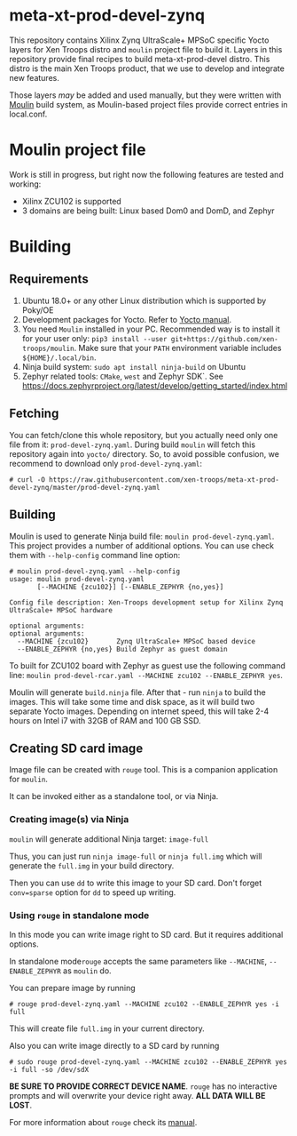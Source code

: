 # meta-xt-prod-devel-zynq #

This repository contains Xilinx Zynq UltraScale+ MPSoC specific
Yocto layers for Xen Troops distro and `moulin` project file
to build it. Layers in this repository provide final recipes
to build meta-xt-prod-devel distro. This distro is the main
Xen Troops product, that we use to develop and integrate new features.

Those layers *may* be added and used manually, but they were written
with [Moulin](https://moulin.readthedocs.io/en/latest/) build system,
as Moulin-based project files provide correct entries in local.conf.

# Moulin project file

Work is still in progress, but right now the following features are tested and working:

* Xilinx ZCU102 is supported
* 3 domains are being built: Linux based Dom0 and DomD, and Zephyr

# Building
## Requirements

1. Ubuntu 18.0+ or any other Linux distribution which is supported by Poky/OE
2. Development packages for Yocto. Refer to [Yocto
   manual](https://www.yoctoproject.org/docs/current/mega-manual/mega-manual.html#brief-build-system-packages).
3. You need `Moulin` installed in your PC. Recommended way is to
   install it for your user only: `pip3 install --user
   git+https://github.com/xen-troops/moulin`. Make sure that your
   `PATH` environment variable includes `${HOME}/.local/bin`.
4. Ninja build system: `sudo apt install ninja-build` on Ubuntu
5. Zephyr related tools: `CMake`, `west` and Zephyr SDK`. See
   https://docs.zephyrproject.org/latest/develop/getting_started/index.html

## Fetching

You can fetch/clone this whole repository, but you actually need only
one file from it: `prod-devel-zynq.yaml`. During build `moulin` will
fetch this repository again into `yocto/` directory. So, to avoid
possible confusion, we recommend to download only `prod-devel-zynq.yaml`:

```
# curl -O https://raw.githubusercontent.com/xen-troops/meta-xt-prod-devel-zynq/master/prod-devel-zynq.yaml
```

## Building

Moulin is used to generate Ninja build file: `moulin prod-devel-zynq.yaml`.
This project provides a number of additional options. You can use check them
with `--help-config` command line option:

```
# moulin prod-devel-zynq.yaml --help-config
usage: moulin prod-devel-zynq.yaml
       [--MACHINE {zcu102}] [--ENABLE_ZEPHYR {no,yes}]

Config file description: Xen-Troops development setup for Xilinx Zynq UltraScale+ MPSoC hardware

optional arguments:
optional arguments:
  --MACHINE {zcu102}       Zynq UltraScale+ MPSoC based device
  --ENABLE_ZEPHYR {no,yes} Build Zephyr as guest domain
```

To built for ZCU102 board with Zephyr as guest use the following command line:
`moulin prod-devel-rcar.yaml --MACHINE zcu102 --ENABLE_ZEPHYR yes`.

Moulin will generate `build.ninja` file. After that - run `ninja` to
build the images. This will take some time and disk space, as it will
build two separate Yocto images. Depending on internet speed,
this will take 2-4 hours on Intel i7 with 32GB of RAM and 100 GB SSD.

## Creating SD card image

Image file can be created with `rouge` tool. This is a companion
application for `moulin`.

It can be invoked either as a standalone tool, or via Ninja.

### Creating image(s) via Ninja

`moulin` will generate additional Ninja target: `image-full`

Thus, you can just run `ninja image-full` or `ninja full.img` which
will generate the `full.img` in your build directory.

Then you can use `dd` to write this image to your SD card. Don't
forget `conv=sparse` option for `dd` to speed up writing.

### Using `rouge` in standalone mode

In this mode you can write image right to SD card. But it requires
additional options.

In standalone mode`rouge` accepts the same parameters like
`--MACHINE`, `--ENABLE_ZEPHYR` as `moulin` do.

You can prepare image by running

```
# rouge prod-devel-zynq.yaml --MACHINE zcu102 --ENABLE_ZEPHYR yes -i full
```

This will create file `full.img` in your current directory.

Also you can write image directly to a SD card by running

```
# sudo rouge prod-devel-zynq.yaml --MACHINE zcu102 --ENABLE_ZEPHYR yes -i full -so /dev/sdX
```

**BE SURE TO PROVIDE CORRECT DEVICE NAME**. `rouge` has no
interactive prompts and will overwrite your device right away.
**ALL DATA WILL BE LOST**.

For more information about `rouge` check its
[manual](https://moulin.readthedocs.io/en/latest/rouge.html).
